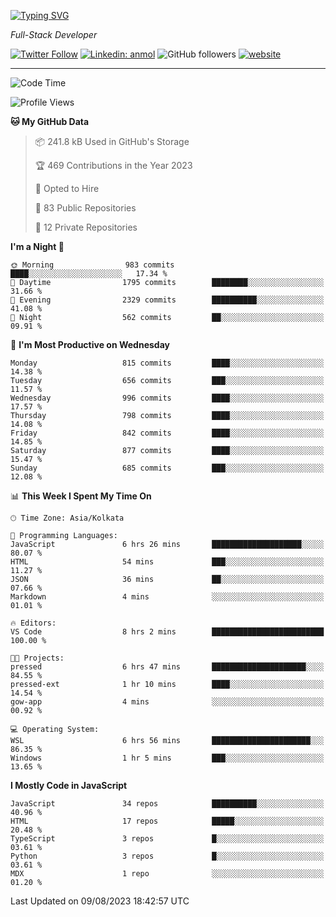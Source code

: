 [![Typing SVG](https://readme-typing-svg.herokuapp.com?lines=HI%2C+I'm+Tonal;I'm+a+Full+Stack+Developer)](https://git.io/typing-svg)

<p><em>Full-Stack Developer</em></p>

[![Twitter Follow](https://img.shields.io/twitter/follow/tonalmathew?style=flat)](https://twitter.com/intent/follow?screen_name=tonalmathew)
[![Linkedin: anmol](https://img.shields.io/badge/tonal-mathew?style=flat-square&logo=Linkedin&logoColor=white&link=https://www.linkedin.com/in/tonal-mathew/)](https://www.linkedin.com/in/tonal-mathew/)
![GitHub followers](https://img.shields.io/github/followers/tonalmathew?label=Follow&style=social)
[![website](https://img.shields.io/badge/Website-46a2f1.svg?&style=flat-square&logo=Google-Chrome&logoColor=white&link=http://tonalmathew.github.io/)](http://tonalmathew.github.io/)

---
<!--START_SECTION:waka-->
![Code Time](http://img.shields.io/badge/Code%20Time-1%2C133%20hrs%2034%20mins-blue)

![Profile Views](http://img.shields.io/badge/Profile%20Views-2-blue)

**🐱 My GitHub Data** 

> 📦 241.8 kB Used in GitHub's Storage 
 > 
> 🏆 469 Contributions in the Year 2023
 > 
> 💼 Opted to Hire
 > 
> 📜 83 Public Repositories 
 > 
> 🔑 12 Private Repositories 
 > 
**I'm a Night 🦉** 

```text
🌞 Morning                983 commits         ████░░░░░░░░░░░░░░░░░░░░░   17.34 % 
🌆 Daytime                1795 commits        ████████░░░░░░░░░░░░░░░░░   31.66 % 
🌃 Evening                2329 commits        ██████████░░░░░░░░░░░░░░░   41.08 % 
🌙 Night                  562 commits         ██░░░░░░░░░░░░░░░░░░░░░░░   09.91 % 
```
📅 **I'm Most Productive on Wednesday** 

```text
Monday                   815 commits         ████░░░░░░░░░░░░░░░░░░░░░   14.38 % 
Tuesday                  656 commits         ███░░░░░░░░░░░░░░░░░░░░░░   11.57 % 
Wednesday                996 commits         ████░░░░░░░░░░░░░░░░░░░░░   17.57 % 
Thursday                 798 commits         ████░░░░░░░░░░░░░░░░░░░░░   14.08 % 
Friday                   842 commits         ████░░░░░░░░░░░░░░░░░░░░░   14.85 % 
Saturday                 877 commits         ████░░░░░░░░░░░░░░░░░░░░░   15.47 % 
Sunday                   685 commits         ███░░░░░░░░░░░░░░░░░░░░░░   12.08 % 
```


📊 **This Week I Spent My Time On** 

```text
🕑︎ Time Zone: Asia/Kolkata

💬 Programming Languages: 
JavaScript               6 hrs 26 mins       ████████████████████░░░░░   80.07 % 
HTML                     54 mins             ███░░░░░░░░░░░░░░░░░░░░░░   11.27 % 
JSON                     36 mins             ██░░░░░░░░░░░░░░░░░░░░░░░   07.66 % 
Markdown                 4 mins              ░░░░░░░░░░░░░░░░░░░░░░░░░   01.01 % 

🔥 Editors: 
VS Code                  8 hrs 2 mins        █████████████████████████   100.00 % 

🐱‍💻 Projects: 
pressed                  6 hrs 47 mins       █████████████████████░░░░   84.55 % 
pressed-ext              1 hr 10 mins        ████░░░░░░░░░░░░░░░░░░░░░   14.54 % 
gow-app                  4 mins              ░░░░░░░░░░░░░░░░░░░░░░░░░   00.92 % 

💻 Operating System: 
WSL                      6 hrs 56 mins       ██████████████████████░░░   86.35 % 
Windows                  1 hr 5 mins         ███░░░░░░░░░░░░░░░░░░░░░░   13.65 % 
```

**I Mostly Code in JavaScript** 

```text
JavaScript               34 repos            ██████████░░░░░░░░░░░░░░░   40.96 % 
HTML                     17 repos            █████░░░░░░░░░░░░░░░░░░░░   20.48 % 
TypeScript               3 repos             █░░░░░░░░░░░░░░░░░░░░░░░░   03.61 % 
Python                   3 repos             █░░░░░░░░░░░░░░░░░░░░░░░░   03.61 % 
MDX                      1 repo              ░░░░░░░░░░░░░░░░░░░░░░░░░   01.20 % 
```




 Last Updated on 09/08/2023 18:42:57 UTC
<!--END_SECTION:waka-->
